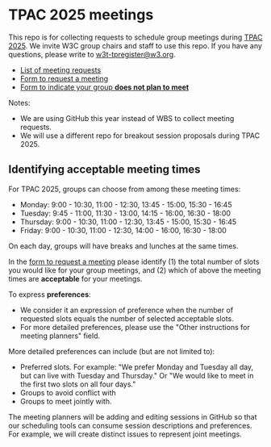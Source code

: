 # TPAC 2025 meetings

This repo is for collecting requests to schedule group meetings during [TPAC 2025](https://www.w3.org/2025/11/TPAC/). We invite W3C group chairs and staff to use this repo. If you have any questions, please write to w3t-tpregister@w3.org.

* [List of meeting requests](https://github.com/w3c/tpac2025-meetings/issues)
* [Form to request a meeting](https://github.com/w3c/tpac2025-meetings/issues/new?assignees=&labels=session&projects=&template=session.yml)
* [Form to indicate your group **does not plan to meet**](https://github.com/w3c/tpac2025-meetings/issues/new?assignees=&labels=session&projects=&template=wont-meet.yml)

Notes: 

* We are using GitHub this year instead of WBS to collect meeting requests.
* We will use a different repo for breakout session proposals during TPAC 2025.

## Identifying acceptable meeting times

For TPAC 2025, groups can choose from among these meeting times:

* Monday: 9:00 - 10:30, 11:00 - 12:30, 13:45 - 15:00, 15:30 - 16:45
* Tuesday: 9:45 - 11:00, 11:30 - 13:00, 14:15 - 16:00, 16:30 - 18:00
* Thursday: 9:00 - 10:30, 11:00 - 12:30, 13:45 - 15:00, 15:30 - 16:45
* Friday: 9:00 - 10:30, 11:00 - 12:30, 14:00 - 16:00, 16:30 - 18:00

On each day, groups will have breaks and lunches at the same times.

In the [form to request a meeting](https://github.com/w3c/tpac2024-meetings/issues/new?assignees=&labels=session&projects=&template=session.yml)
please identify (1) the total number of slots you would like for your
group meetings, and (2) which of above the meeting times are **acceptable** for your
meetings.

To express **preferences**:

* We consider it an expression of preference when the number of requested slots equals the number of selected acceptable slots.
* For more detailed preferences, please use the "Other instructions for meeting planners" field.

More detailed preferences can include (but are not limited to):

* Preferred slots. For example: "We prefer Monday and Tuesday all day, but can live with Tuesday and Thursday." Or "We would like to meet in the first two slots on all four days."
* Groups to avoid conflict with
* Groups to meet jointly with.

The meeting planners will be adding and editing sessions in GitHub so that our scheduling tools can consume session descriptions and preferences. For example, we will create distinct issues to represent joint meetings.
